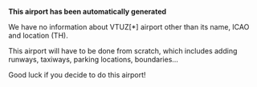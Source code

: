 **This airport has been automatically generated**

We have no information about VTUZ[*] airport other than its name, ICAO and location (TH).

This airport will have to be done from scratch, which includes adding runways, taxiways, parking locations, boundaries...

Good luck if you decide to do this airport!